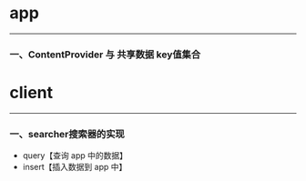# app
---
### 一、ContentProvider 与 共享数据 key值集合

# client
---
### 一、searcher搜索器的实现
* query【查询 app 中的数据】
* insert【插入数据到 app 中】
